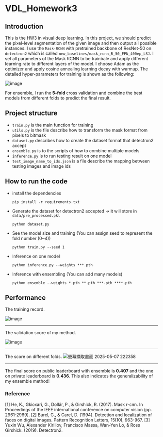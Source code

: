 # VDL_Homework3
## Introduction
This is the HW3 in visual deep learning. In this project, we should predict the pixel-level segmentation of the given image and then output all possible instances. I use the `Mask-RCNN` with pretrained backbone of ResNet-50 on `detectron2` which is called `new_baselines/mask_rcnn_R_50_FPN_400ep_LSJ`. I set all parameters of the Mask RCNN to be trainbale and apply different learning rate to different layers of the model. I choose Adam as the optimizer and apply cosine annealing learning decay with warmup. The detailed hyper-parameters for training is shown as the following:

![image](https://github.com/user-attachments/assets/a3772d52-6a1d-4215-a4fe-c607a5e6e8fa)

For ensemble, I run the **5-fold** cross validation and combine the best models from different folds to predict the final result.


## Project structure
- `train.py` is the main function for training
- `utils.py` is the file describe how to transform the mask format from pixels to bitmask
- `dataset.py` describes how to create the dataset format that detectron2 accept
- `ensemble.py` is to the scripts of how to combine multiple models
- `inference.py` is to run testing result on one model
- `test_image_name_to_ids.json` is a file describe the mapping between testing images and image ids 

## How to run the code
- install the dependencies
  ```
  pip install -r requirements.txt
  ```
- Generate the dataset for detectron2 accepted -> it will store in `data/pre_processed.pkl`
  ```
  python dataset.py
  ```
- See the model size and training (You can assign seed to represent the fold number (0~4))
  ```
  python train.py --seed 1
  ```
- Inference on one model
  ```
  python inference.py --weights ***.pth
  ```
- Inference with ensembling (You can add many models) 
  ```
  python ensemble --weights *.pth **.pth ***.pth ****.pth
  ```

## Performance

The training record.

![image](https://github.com/user-attachments/assets/f4716e2f-1d53-425a-96b6-358b7aa1a9ee)


<hr>

The validation score of my method.

![image](https://github.com/user-attachments/assets/58c95972-22f4-4d6d-aa6b-6f1d9b6adb58)


<hr>

The score on different folds.
![螢幕擷取畫面 2025-05-07 222358](https://github.com/user-attachments/assets/1f71e59b-03d2-4ef0-83d1-27a11c4ffed6)


<hr>

The final score on public leaderboard with ensemble is **0.407** and the one on private leaderboard is **0.436**. This also indicates the generalizability of my ensemble method!


### Reference
[1] He, K., Gkioxari, G., Dollár, P., & Girshick, R. (2017). Mask r-cnn. In Proceedings of the 
IEEE international conference on computer vision (pp. 2961-2969). 
[2] Burel, G., & Carel, D. (1994). Detection and localization of faces on digital images. Pattern 
Recognition Letters, 15(10), 963-967. 
[3] Yuxin Wu, Alexander Kirillov, Francisco Massa, Wan-Yen Lo, & Ross Girshick. (2019). 
Detectron2. 

